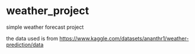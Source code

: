 # weather_project
simple weather forecast project

the data used is from https://www.kaggle.com/datasets/ananthr1/weather-prediction/data
